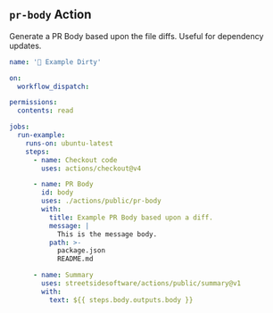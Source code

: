 ## `pr-body` Action

Generate a PR Body based upon the file diffs. Useful for dependency updates.

<!--- @@inject: ../../.github/workflows/example-pr-body.yaml --->

```yaml
name: '📗 Example Dirty'

on:
  workflow_dispatch:

permissions:
  contents: read

jobs:
  run-example:
    runs-on: ubuntu-latest
    steps:
      - name: Checkout code
        uses: actions/checkout@v4

      - name: PR Body
        id: body
        uses: ./actions/public/pr-body
        with:
          title: Example PR Body based upon a diff.
          message: |
            This is the message body.
          path: >-
            package.json
            README.md

      - name: Summary
        uses: streetsidesoftware/actions/public/summary@v1
        with:
          text: ${{ steps.body.outputs.body }}
```

<!--- @@inject-end: ../../.github/workflows/example-pr-body.yaml --->
